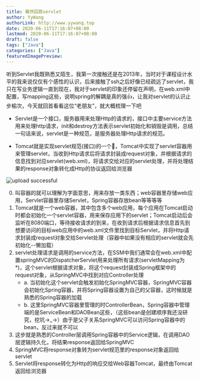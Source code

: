 ```yaml
---
title: 蓦然回首servlet
author: YyWang
authorLink: http://www.yywang.top
date: 2020-06-11T17:16:07+08:00
lastmod: 2020-06-11T17:16:07+08:00
draft: false
tags: ["Java"]
categories: ["Java"]
featuredImagePreview: 
---
```


听到Servlet我既熟悉又陌生，我第一次接触还是在2013年，当时对于课程设计水平的我来说仅仅有个感性的认识，后来接触了ssh之后好像已经疏远了servlet，我只在写业务逻辑一直到现在，我对于servlet的印象还停留在声明，在web.xml中配置，写mapping这些，说明spring的解耦是真的强👍，让我对servlet的认识止步榆次，今天就回首看看这位“老朋友”，就大概梳理一下吧

* Servlet是一个接口，服务器用来处理Http的请求的，接口中主要service方法用来处理http请求，init和destroy方法表示servlet初始化和销毁是调用，总结一句话来说，servlet是一种规范，是服务器处理Http请求的规范。

* Tomcat就是实现servlet规范(接口)的一个🌰，Tomcat中实现了servlet容器用来管理servlet，当收到Http请求后将请求封装成request对象，并根据请求的信息找到对应servlet(web.xml)，将请求交给对应的servlet处理，并将处理结果的response对象转化成Http的协议返回给浏览器

![upload successful](/images/servlet.png)

0. 叫容器的就可以理解为字面意思，用来存放一类东西；web容器里存储web应用，Servlet容器里存储Servlet，Spring容器存放bean等等等等
1. Tomcat就是一个web容器，其中包含多个web应用，每个应用在Tomcat启动时都会初始化一个servlet容器，用来保存应用下的servlet；Tomcat启动后会监听在8080端口，等待接收请求的到来，在收到请求后根据请求信息首先到想要访问的目标web应用中的web.xml文件里找到目标Servlet，并将Http请求封装成request对象交给Servlet处理（容器中如果没有相应的servlet就会先初始化--懒加载）
2. servlet处理请求是调用的service方法，在SSM中我们通常会在web.xml中配置springMVC的DispatcherServlet用来处理所有请求(servletMapping为*)，这个servlet根据请求对象，将这个request封装成Spring框架中的request对象，从SpringMVC中找到对应Controller处理
	* a. 当初始化这个servlet会触发初始化SpringMVC容器，SpringMVC容器会初始化Spring容器，并将Spring容器设置为自己的父容器，这时候就是熟悉的Spring容器的加载
	* b. 这里SpringMVC容器里管理的时ControllerBean，Spring容器中管理端的是ServiceBean和DAOBean这些，（这些bean是创建顺序我还没研究，挖坑→_→）由于是父子关系SpringMVC可以访问Spring容器中的bean，反过来就不可以
3. 这步就是熟悉的Controller层调用Spring容器中的Service逻辑，在调用DAO层逻辑持久化，将结果response返回给SpringMVC
4. SpringMVC将response对象转为servlet规范里的response对象返回给servlet
5. Servlet将response转化为Http的响应交给Web容器Tomcat，最终由Tomcat返回给浏览器
